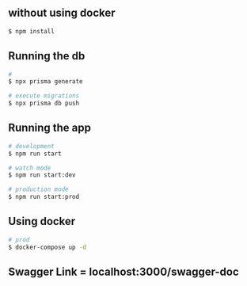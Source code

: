 ## without using docker

```bash
$ npm install
```

## Running the db

```bash
# 
$ npx prisma generate

# execute migrations
$ npx prisma db push
```
## Running the app

```bash
# development
$ npm run start

# watch mode
$ npm run start:dev

# production mode
$ npm run start:prod
```

## Using docker
```bash
# prod
$ docker-compose up -d 

```

## Swagger Link = localhost:3000/swagger-doc